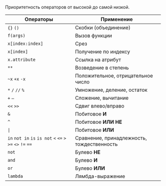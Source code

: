 <p>Приоритетность операторов от высокой до самой низкой.</p>
<table>
<thead>
<tr>
<th>Операторы</th>
<th>Применение</th>
</tr>
</thead>
<tbody>
<tr>
<td><code>{}</code> <code>()</code></td>
<td>Скобки (объединение)</td>
</tr>
<tr>
<td><code>f(args)</code></td>
<td>Вызов функции</td>
</tr>
<tr>
<td><code>x[index:index]</code></td>
<td>Срез</td>
</tr>
<tr>
<td><code>x[index]</code></td>
<td>Получение по индексу</td>
</tr>
<tr>
<td><code>x.attribute</code></td>
<td>Ссылка на атрибут</td>
</tr>
<tr>
<td><code>**</code></td>
<td>Возведение в степень</td>
</tr>
<tr>
<td><code>~x</code> <code>+x</code> <code>-x</code></td>
<td>Положительное, отрицательное число</td>
</tr>
<tr>
<td><code>*</code> <code>/</code> <code>//</code> <code>%</code></td>
<td>Умножение, деление, остаток</td>
</tr>
<tr>
<td><code>+</code> <code>—</code></td>
<td>Сложение, вычитание</td>
</tr>
<tr>
<td><code>&lt;&lt;</code> <code>&gt;&gt;</code></td>
<td>Сдвиг влево/вправо</td>
</tr>
<tr>
<td><code>&amp;</code></td>
<td>Побитовое <b>И</b></td>
</tr>
<tr>
<td><code>^</code></td>
<td>Побитовое <b>ИЛИ</b> <b>НЕ</b></td>
</tr>
<tr>
<td><code>|</code></td>
<td>Побитовое <b>ИЛИ</b></td>
</tr>
<tr>
<td><code>in</code> <code>not in</code> <code>is</code> <code>is not</code> <code>&lt;</code> <code>&lt;=</code> <code>&gt;</code> <code>&gt;=</code> <code>&lt;&gt;</code> <code>!=</code> <code>==</code></td>
<td>Сравнение, принадлежность, тождественность</td>
</tr>
<tr>
<td><code>not</code></td>
<td>Булево <b>НЕ</b></td>
</tr>
<tr>
<td><code>and</code></td>
<td>Булево <b>И</b></td>
</tr>
<tr>
<td><code>or</code></td>
<td>Булево <b>ИЛИ</b></td>
</tr>
<tr>
<td><code>lambda</code></td>
<td>Лямбда-выражение</td>
</tr>
</tbody>
</table>